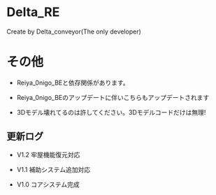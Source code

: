 # Delta_RE
Create by Delta_conveyor(The only developer)

# その他

- Reiya_0nigo_BEと依存関係があります。

- Reiya_0nigo_BEのアップデートに伴いこちらもアップデートされます

- 3Dモデル壊れてるのは許してください。3Dモデルコードだけは無理!

## 更新ログ

- V1.2 牢屋機能復元対応 

- V1.1 補助システム追加対応

- V1.0 コアシステム完成 
